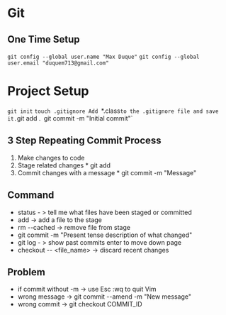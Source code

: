 # Git

## One Time Setup
	
`git config --global user.name "Max Duque"`
`git config --global user.email "duquem713@gmail.com"`

# Project Setup

`git init`
`touch .gitignore
Add `*.class` to the .gitignore file and save it.
`git add .`
`git commit -m "Initial commit"`

## 3 Step Repeating Commit Process
1. Make changes to code
2. Stage related changes
		* git add
3. Commit changes with a message
		* git commit -m "Message"

## Command
* status - > tell me what files have been staged or committed
* add -> add a file to the stage
* rm --cached -> remove file from stage
* git commit -m "Present tense description of what changed"
* git log - > show past commits enter to move down page
* checkout -- <file_name> -> discard recent changes

## Problem
* if commit without -m -> use Esc :wq to quit Vim
* wrong message -> git commit --amend -m "New message"
* wrong commit -> git checkout COMMIT_ID
